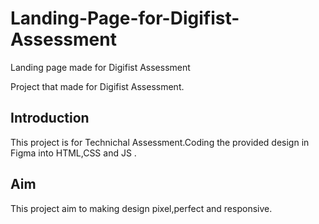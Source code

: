 # Landing-Page-for-Digifist-Assessment
Landing page made for Digifist Assessment

Project that made for Digifist Assessment.
## Introduction

This project is for Technichal Assessment.Coding the provided design in Figma into HTML,CSS and JS .

## Aim

This project aim to making design pixel,perfect and responsive.
